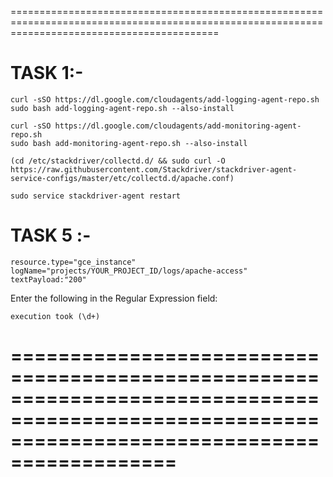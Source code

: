 ================================================================================================================================================


# TASK 1:- 
```
curl -sSO https://dl.google.com/cloudagents/add-logging-agent-repo.sh
sudo bash add-logging-agent-repo.sh --also-install

curl -sSO https://dl.google.com/cloudagents/add-monitoring-agent-repo.sh
sudo bash add-monitoring-agent-repo.sh --also-install

(cd /etc/stackdriver/collectd.d/ && sudo curl -O https://raw.githubusercontent.com/Stackdriver/stackdriver-agent-service-configs/master/etc/collectd.d/apache.conf)

sudo service stackdriver-agent restart
```


# TASK 5 :-  
```
resource.type="gce_instance"
logName="projects/YOUR_PROJECT_ID/logs/apache-access"
textPayload:"200"
```

Enter the following in the Regular Expression field:
```
execution took (\d+)
```


# ================================================================================================================================================




